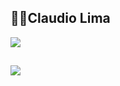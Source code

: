  ## 🐱‍🏍Claudio Lima
 
 <div>
 <img height ="" src="https://github-readme-stats.vercel.app/api?username=claudiolima&show_icons=true&theme=radical"</>
 </div>
 
 ##
 
 <div>
 <img height ="" src="https://github-readme-stats.vercel.app/api/top-langs/?username=anuraghazra&layout=compact"</>
 </div>
